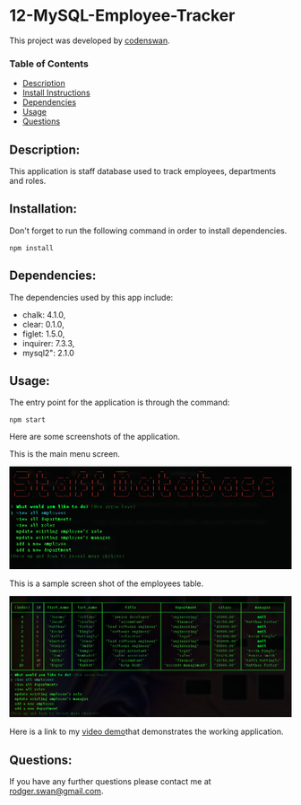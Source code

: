 # 12-MySQL-Employee-Tracker

This project was developed by [codenswan](https://github.com/codenswan).

### Table of Contents
* [Description](#Description)
* [Install Instructions](#Installation)
* [Dependencies](#Dependencies)
* [Usage](#Usage)
* [Questions](#Questions)

## Description:
This application is staff database used to track employees, departments and roles.

## Installation:
Don't forget to run the following command in order to install dependencies.
```    
npm install
```
    
## Dependencies:
The dependencies used by this app include:
+ chalk: 4.1.0,
+ clear: 0.1.0,
+ figlet: 1.5.0,
+ inquirer: 7.3.3,
+ mysql2": 2.1.0

## Usage:
The entry point for the application is through the command:

```
npm start
```

Here are some screenshots of the application. 

This is the main menu screen.

![](images/Screen%20Shot%202020-08-13%20at%2010.38.21%20am.png)

This is a sample screen shot of the employees table.

![](images/Screen%20Shot%202020-08-13%20at%2010.39.05%20am.png)

Here is a link to my [video demo](??)that demonstrates the working application.

## Questions:
If you have any further questions please contact me at [rodger.swan@gmail.com](mailto:rodger.swan@gmail.com).
